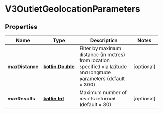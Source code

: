 # V3OutletGeolocationParameters

## Properties
Name | Type | Description | Notes
------------ | ------------- | ------------- | -------------
**maxDistance** | [**kotlin.Double**](.md) | Filter by maximum distance (in metres) from location specified via latitude and longitude parameters (default &#x3D; 300) |  [optional]
**maxResults** | [**kotlin.Int**](.md) | Maximum number of results returned (default &#x3D; 30) |  [optional]
